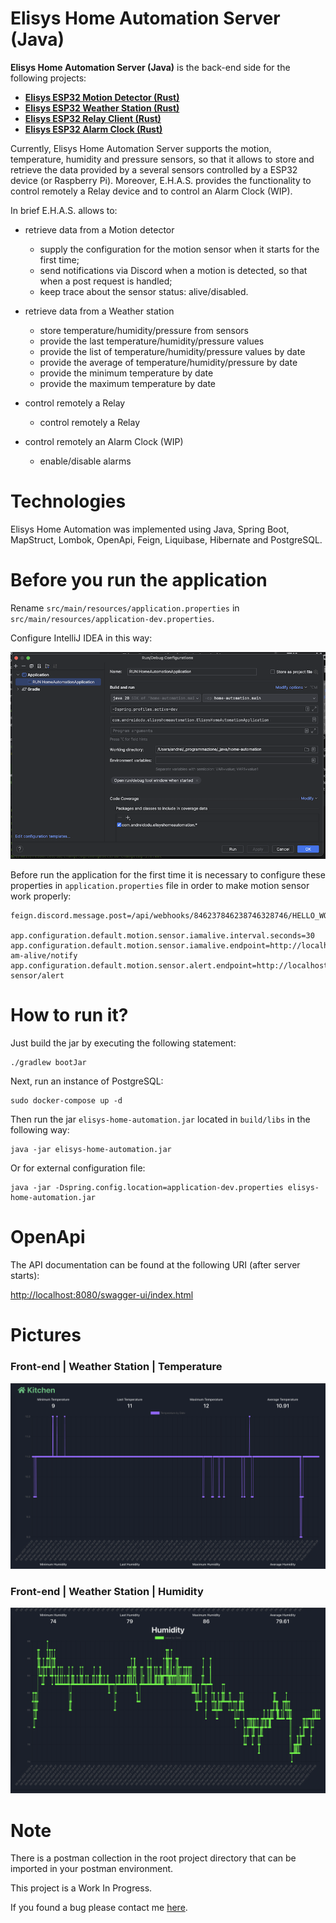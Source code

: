 # Elisys Home Automation Server (Java)

**Elisys Home Automation Server (Java)** is the back-end side
for the following projects:

- [**Elisys ESP32 Motion Detector (Rust)**](https://github.com/goto-eof/esp32-motion-detector-and-server-notifier-rust)
- [**Elisys ESP32 Weather Station (Rust)**](https://github.com/goto-eof/elisys-esp32-weather-station-client-rust)
- [**Elisys ESP32 Relay Client (Rust)**](https://github.com/goto-eof/elisys-esp32-relay-client-rust)
- [**Elisys ESP32 Alarm Clock (Rust)**](https://github.com/goto-eof/elisys-esp32-alarm-clock-rust)

Currently, Elisys Home Automation Server supports the motion, temperature, humidity and pressure sensors, so that it
allows to
store and retrieve the data provided by a several sensors controlled by a ESP32 device (or Raspberry Pi).
Moreover, E.H.A.S. provides the functionality to control remotely a Relay device and to control an Alarm Clock (WIP).

In brief E.H.A.S. allows to:

- retrieve data from a Motion detector
    - supply the configuration for the motion sensor when it starts for the first time;
    - send notifications via Discord when a motion is detected, so that when a post request is handled;
    - keep trace about the sensor status:  alive/disabled.

- retrieve data from a Weather station
    - store temperature/humidity/pressure from sensors
    - provide the last temperature/humidity/pressure values
    - provide the list of temperature/humidity/pressure values by date
    - provide the average of temperature/humidity/pressure by date
    - provide the minimum temperature by date
    - provide the maximum temperature by date

- control remotely a Relay
    - control remotely a Relay

- control remotely an Alarm Clock (WIP)
    - enable/disable alarms

# Technologies

Elisys Home Automation was implemented using Java, Spring Boot, MapStruct, Lombok, OpenApi, Feign, Liquibase, Hibernate
and
PostgreSQL.

# Before you run the application

Rename `src/main/resources/application.properties` in `src/main/resources/application-dev.properties`.

Configure IntelliJ IDEA in this way:

![IDE](images/ide_config.png)

Before run the application for the first time it is necessary to configure these properties in `application.properties`
file in order to make motion sensor work properly:

```
feign.discord.message.post=/api/webhooks/846237846238746328746/HELLO_WORLD

app.configuration.default.motion.sensor.iamalive.interval.seconds=30
app.configuration.default.motion.sensor.iamalive.endpoint=http://localhost:8080/api/v1/i-am-alive/notify
app.configuration.default.motion.sensor.alert.endpoint=http://localhost:8080/api/v1/motion-sensor/alert
```

# How to run it?

Just build the jar by executing the following statement:

```
./gradlew bootJar 
```

Next, run an instance of PostgreSQL:

```
sudo docker-compose up -d
```

Then run the jar `elisys-home-automation.jar` located in `build/libs` in the following way:

```
java -jar elisys-home-automation.jar
```

Or for external configuration file:

```
java -jar -Dspring.config.location=application-dev.properties elisys-home-automation.jar
```

# OpenApi

The API documentation can be found at the following URI (after server starts):

[http://localhost:8080/swagger-ui/index.html](http://localhost:8080/swagger-ui/index.html)

# Pictures
### Front-end | Weather Station | Temperature
![Temperature monitor - kitchen](images/temperature.png)
### Front-end | Weather Station | Humidity
![Temperature monitor - kitchen](images/humidity.png)

# Note

There is a postman collection in the root project directory that can be imported in your postman environment.

This project is a Work In Progress.

If you found a bug please contact me [here](https://andre-i.eu/#contactme).
